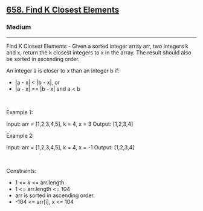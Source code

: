 <h2><a href="https://leetcode.com/problems/find-k-closest-elements/">658. Find K Closest Elements</a></h2><h3>Medium</h3><hr>Find K Closest Elements - Given a sorted integer array arr, two integers k and x, return the k closest integers to x in the array. The result should also be sorted in ascending order.

An integer a is closer to x than an integer b if:

 * |a - x| < |b - x|, or
 * |a - x| == |b - x| and a < b

 

Example 1:

Input: arr = [1,2,3,4,5], k = 4, x = 3
Output: [1,2,3,4]


Example 2:

Input: arr = [1,2,3,4,5], k = 4, x = -1
Output: [1,2,3,4]


 

Constraints:

 * 1 <= k <= arr.length
 * 1 <= arr.length <= 104
 * arr is sorted in ascending order.
 * -104 <= arr[i], x <= 104